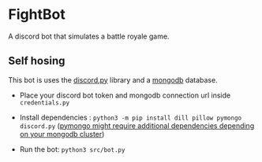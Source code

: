 # FightBot

A discord bot that simulates a battle royale game.

## Self hosing

This bot is uses the [discord.py](https://discordpy.readthedocs.io/en/latest/) library and a [mongodb](https://www.mongodb.com/) database.

* Place your discord bot token and mongodb connection url inside `credentials.py`

* Install dependencies :
```python3 -m pip install dill pillow pymongo discord.py```
([pymongo might require additional dependencies depending on your mongodb cluster](https://pymongo.readthedocs.io/en/stable/installation.html))

* Run the bot:
```python3 src/bot.py```